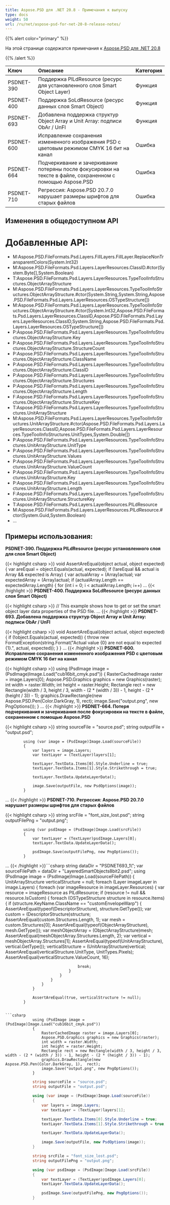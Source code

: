 ```yaml
---
title: Aspose.PSD для .NET 20.8 - Примечания к выпуску
type: docs
weight: 50
url: /ru/net/aspose-psd-for-net-20-8-release-notes/
---
```


{{% alert color="primary" %}} 

На этой странице содержатся примечания к [Aspose.PSD для .NET 20.8](https://www.nuget.org/packages/Aspose.PSD/)

{{% /alert %}} 

|**Ключ**|**Описание**|**Категория**|
| :- | :- | :- |
|PSDNET-390|Поддержка PlLdResource (ресурс для установленного слоя Smart Object Layer)|Функция|
|PSDNET-400|Поддержка SoLdResource (ресурс данных слоя Smart Object)|Функция|
|PSDNET-693|Добавлена поддержка структур Object Array и Unit Array: подписи ObAr / UnFl|Функция|
|PSDNET-600|Исправление сохранения измененного изображения PSD с цветовым режимом CMYK 16 бит на канал|Ошибка|
|PSDNET-664|Подчеркивание и зачеркивание потеряны после фокусировки на тексте в файле, сохраненном с помощью Aspose.PSD|Ошибка|
|PSDNET-710|Регрессия: Aspose.PSD 20.7.0 нарушает размеры шрифтов для старых файлов|Ошибка|

## **Изменения в общедоступном API**
# **Добавленные API:**
- M:Aspose.PSD.FileFormats.Psd.Layers.FillLayers.FillLayer.ReplaceNonTransparentColors(System.Int32)
- M:Aspose.PSD.FileFormats.Psd.Layers.LayerResources.ClassID.#ctor(System.Byte[],System.Boolean)
- T:Aspose.PSD.FileFormats.Psd.Layers.LayerResources.TypeToolInfoStructures.ObjectArrayStructure
- M:Aspose.PSD.FileFormats.Psd.Layers.LayerResources.TypeToolInfoStructures.ObjectArrayStructure.#ctor(System.String,System.String,Aspose.PSD.FileFormats.Psd.Layers.LayerResources.OSTypeStructure[])
- M:Aspose.PSD.FileFormats.Psd.Layers.LayerResources.TypeToolInfoStructures.ObjectArrayStructure.#ctor(System.Int32,Aspose.PSD.FileFormats.Psd.Layers.LayerResources.ClassID,Aspose.PSD.FileFormats.Psd.Layers.LayerResources.ClassID,System.String,Aspose.PSD.FileFormats.Psd.Layers.LayerResources.OSTypeStructure[])
- P:Aspose.PSD.FileFormats.Psd.Layers.LayerResources.TypeToolInfoStructures.ObjectArrayStructure.Key
- P:Aspose.PSD.FileFormats.Psd.Layers.LayerResources.TypeToolInfoStructures.ObjectArrayStructure.StructureCount
- P:Aspose.PSD.FileFormats.Psd.Layers.LayerResources.TypeToolInfoStructures.ObjectArrayStructure.ClassName
- P:Aspose.PSD.FileFormats.Psd.Layers.LayerResources.TypeToolInfoStructures.ObjectArrayStructure.ClassID
- P:Aspose.PSD.FileFormats.Psd.Layers.LayerResources.TypeToolInfoStructures.ObjectArrayStructure.Structures
- P:Aspose.PSD.FileFormats.Psd.Layers.LayerResources.TypeToolInfoStructures.ObjectArrayStructure.Length
- F:Aspose.PSD.FileFormats.Psd.Layers.LayerResources.TypeToolInfoStructures.ObjectArrayStructure.StructureKey
- T:Aspose.PSD.FileFormats.Psd.Layers.LayerResources.TypeToolInfoStructures.UnitArrayStructure
- M:Aspose.PSD.FileFormats.Psd.Layers.LayerResources.TypeToolInfoStructures.UnitArrayStructure.#ctor(Aspose.PSD.FileFormats.Psd.Layers.LayerResources.ClassID,Aspose.PSD.FileFormats.Psd.Layers.LayerResources.TypeToolInfoStructures.UnitTypes,System.Double[])
- P:Aspose.PSD.FileFormats.Psd.Layers.LayerResources.TypeToolInfoStructures.UnitArrayStructure.UnitType
- P:Aspose.PSD.FileFormats.Psd.Layers.LayerResources.TypeToolInfoStructures.UnitArrayStructure.Values
- P:Aspose.PSD.FileFormats.Psd.Layers.LayerResources.TypeToolInfoStructures.UnitArrayStructure.ValueCount
- P:Aspose.PSD.FileFormats.Psd.Layers.LayerResources.TypeToolInfoStructures.UnitArrayStructure.Key
- P:Aspose.PSD.FileFormats.Psd.Layers.LayerResources.TypeToolInfoStructures.UnitArrayStructure.Length
- F:Aspose.PSD.FileFormats.Psd.Layers.LayerResources.TypeToolInfoStructures.UnitArrayStructure.StructureKey
- T:Aspose.PSD.FileFormats.Psd.Layers.LayerResources.PlLdResource
- M:Aspose.PSD.FileFormats.Psd.Layers.LayerResources.PlLdResource.#ctor(System.Guid,System.Boolean)
- ...

## **Примеры использования:**
**PSDNET-390. Поддержка PlLdResource (ресурс установленного слоя для слоя Smart Object)**

{{< highlight csharp >}}
        void AssertAreEqual(object actual, object expected)
        {
            var areEqual = object.Equals(actual, expected);
            if (!areEqual && actual is Array && expected is Array)
            {
                var actualArray = (Array)actual;
                var expectedArray = (Array)actual;
                if (actualArray.Length == expectedArray.Length)
                {
                    for (int i = 0; i < actualArray.Length; i++)
...
{{< /highlight >}}
**PSDNET-400. Поддержка SoLdResource (ресурс данных слоя Smart Object)**

{{< highlight csharp >}}
        // This example shows how to get or set the smart object layer data properties of the PSD file.
...
{{< /highlight >}}
**PSDNET-693. Добавлена поддержка структур Object Array и Unit Array: подписи ObAr / UnFl**

{{< highlight csharp >}}
            void AssertAreEqual(object actual, object expected)
            {
                if (!object.Equals(actual, expected))
                {
                    throw new FormatException(string.Format("Actual value {0} are not equal to expected {1}.", actual, expected));
                }
            }
...
{{< /highlight >}}
**PSDNET-600. Исправление сохранения измененного изображения PSD с цветовым режимом CMYK 16 бит на канал**

{{< highlight csharp >}}
           using (PsdImage image = (PsdImage)Image.Load("cub16bit_cmyk.psd"))
            {
                RasterCachedImage raster = image.Layers[0];
                Aspose.PSD.Graphics graphics = new Graphics(raster);
                int width = raster.Width;
                int height = raster.Height;
                Rectangle rect = new Rectangle(width / 3, height / 3, width - (2 * (width / 3)) - 1, height - (2 * (height / 3)) - 1);
                graphics.DrawRectangle(new Aspose.PSD.Pen(Color.DarkGray, 1),  rect);
                image.Save("output.png", new PngOptions());
            }
...
{{< /highlight >}}
**PSDNET-664. Потеря подчеркивания и зачеркивания после фокусировки на тексте в файле, сохраненном с помощью Aspose.PSD**

{{< highlight csharp >}}
            string sourceFile = "source.psd";
            string outputFile = "output.psd";

            using (var image = (PsdImage)Image.Load(sourceFile))
            {
                var layers = image.Layers;
                var textLayer = (TextLayer)layers[1];

                textLayer.TextData.Items[0].Style.Underline = true;
                textLayer.TextData.Items[1].Style.Strikethrough = true;

                textLayer.TextData.UpdateLayerData();

                image.Save(outputFile, new PsdOptions(image));
            }
...
{{< /highlight >}}
**PSDNET-710. Регрессия: Aspose.PSD 20.7.0 нарушает размеры шрифтов для старых файлов**

{{< highlight csharp >}}
            string srcFile = "font_size_lost.psd";
            string outputFilePng = "output.png";

            using (var psdImage = (PsdImage)Image.Load(srcFile))
            {
                var textLayer = (TextLayer)psdImage.Layers[0];
                textLayer.TextData.UpdateLayerData();

                psdImage.Save(outputFilePng, new PngOptions());
            }
...
{{< /highlight >}}```csharp
            string dataDir = "PSDNET693_1\\";
            var sourceFilePath = dataDir + "LayeredSmartObjects8bit2.psd";
            using (PsdImage image = (PsdImage)Image.Load(sourceFilePath))
            {
                UnitArrayStructure verticalStructure = null;
                foreach (Layer imageLayer in image.Layers)
                {
                    foreach (var imageResource in imageLayer.Resources)
                    {
                        var resource = imageResource as PlLdResource;
                        if (resource != null && resource.IsCustom)
                        {
                            foreach (OSTypeStructure structure in resource.Items)
                            {
                                if (structure.KeyName.ClassName == "customEnvelopeWarp")
                                {
                                    AssertAreEqual(typeof(DescriptorStructure), structure.GetType());
                                    var custom = (DescriptorStructure)structure;
                                    AssertAreEqual(custom.Structures.Length, 1);
                                    var mesh = custom.Structures[0];
                                    AssertAreEqual(typeof(ObjectArrayStructure), mesh.GetType());
                                    var meshObjectArray = (ObjectArrayStructure)mesh;
                                    AssertAreEqual(meshObjectArray.Structures.Length, 2);
                                    var vertical = meshObjectArray.Structures[1];
                                    AssertAreEqual(typeof(UnitArrayStructure), vertical.GetType());
                                    verticalStructure = (UnitArrayStructure)vertical;
                                    AssertAreEqual(verticalStructure.UnitType, UnitTypes.Pixels);
                                    AssertAreEqual(verticalStructure.ValueCount, 16);

                                    break;
                                }
                            }
                        }
                    }
                }

                AssertAreEqual(true, verticalStructure != null);
            }
```

```csharp
            using (PsdImage image = (PsdImage)Image.Load("cub16bit_cmyk.psd"))
            {
                RasterCachedImage raster = image.Layers[0];
                Aspose.PSD.Graphics graphics = new Graphics(raster);
                int width = raster.Width;
                int height = raster.Height;
                Rectangle rect = new Rectangle(width / 3, height / 3, width - (2 * (width / 3)) - 1, height - (2 * (height / 3)) - 1);
                graphics.DrawRectangle(new Aspose.PSD.Pen(Color.DarkGray, 1),  rect);
                image.Save("output.png", new PngOptions());
            }
```

```csharp
            string sourceFile = "source.psd";
            string outputFile = "output.psd";

            using (var image = (PsdImage)Image.Load(sourceFile))
            {
                var layers = image.Layers;
                var textLayer = (TextLayer)layers[1];

                textLayer.TextData.Items[0].Style.Underline = true;
                textLayer.TextData.Items[1].Style.Strikethrough = true;

                textLayer.TextData.UpdateLayerData();

                image.Save(outputFile, new PsdOptions(image));
            }
```

```csharp
            string srcFile = "font_size_lost.psd";
            string outputFilePng = "output.png";

            using (var psdImage = (PsdImage)Image.Load(srcFile))
            {
                var textLayer = (TextLayer)psdImage.Layers[0];
                textLayer.TextData.UpdateLayerData();

                psdImage.Save(outputFilePng, new PngOptions());
            }
```
